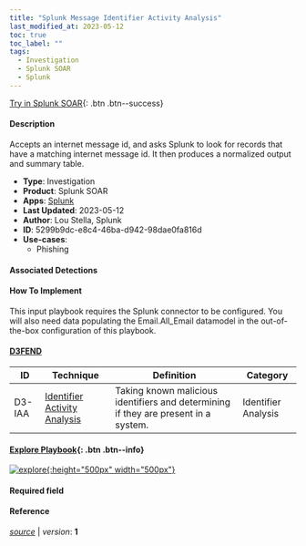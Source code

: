 ```yaml
---
title: "Splunk Message Identifier Activity Analysis"
last_modified_at: 2023-05-12
toc: true
toc_label: ""
tags:
  - Investigation
  - Splunk SOAR
  - Splunk
---
```


[Try in Splunk SOAR](https://www.splunk.com/en_us/software/splunk-security-orchestration-and-automation.html){: .btn .btn--success}

#### Description

Accepts an internet message id, and asks Splunk to look for records that have a matching internet message id.  It then produces a normalized output and summary table.

- **Type**: Investigation
- **Product**: Splunk SOAR
- **Apps**: [Splunk](https://splunkbase.splunk.com/apps?keyword=splunk&filters=product%3Asoar)
- **Last Updated**: 2023-05-12
- **Author**: Lou Stella, Splunk
- **ID**: 5299b9dc-e8c4-46ba-d942-98dae0fa816d
- **Use-cases**:
  - Phishing

#### Associated Detections


#### How To Implement
This input playbook requires the Splunk connector to be configured. You will also need data populating the Email.All_Email datamodel in the out-of-the-box configuration of this playbook.


#### [D3FEND](https://d3fend.mitre.org/)

| ID          | Technique   | Definition     | Category       |
| ----------- | ----------- |--------------- |--------------- |
| D3-IAA | [Identifier Activity Analysis](https://d3fend.mitre.org/technique/d3f:IdentifierActivityAnalysis) | Taking known malicious identifiers and determining if they are present in a system. | Identifier Analysis |

#### [Explore Playbook](https://splunk.github.io/soar-playbook-viewer/?playbook=https://raw.githubusercontent.com/phantomcyber/playbooks/latest/Splunk_Message_Identifier_Activity_Analysis.json){: .btn .btn--info}

[![explore](https://raw.githubusercontent.com/splunk/security_content/develop/playbooks/Splunk_Message_Identifier_Activity_Analysis.png){:height="500px" width="500px"}](https://splunk.github.io/soar-playbook-viewer/?playbook=https://raw.githubusercontent.com/phantomcyber/playbooks/latest/Splunk_Message_Identifier_Activity_Analysis.json)

#### Required field


#### Reference



[*source*](https://github.com/splunk/security_content/tree/develop/playbooks/Splunk_Message_Identifier_Activity_Analysis.yml) \| *version*: **1**
